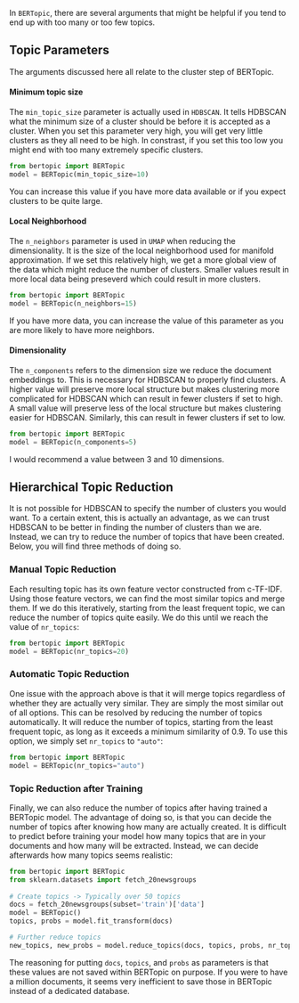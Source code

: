 In `BERTopic`, there are several arguments that might be helpful if you tend to end up with too many or too few 
topics. 

## **Topic Parameters**
The arguments discussed here all relate to the cluster step of BERTopic. 

#### **Minimum topic size**
The `min_topic_size` parameter is actually used in `HDBSCAN`. It tells HDBSCAN what the minimum size of a cluster 
should be before it is accepted as a cluster. When you set this parameter very high, you will get very little clusters 
as they all need to be high. In constrast, if you set this too low you might end with too many extremely specific 
clusters. 

```python
from bertopic import BERTopic
model = BERTopic(min_topic_size=10)
```

You can increase this value if you have more data available or if you expect clusters to be quite large. 

#### **Local Neighborhood**
The `n_neighbors` parameter is used in `UMAP` when reducing the dimensionality. It is the size of the local 
neighborhood used for manifold approximation. If we set this relatively high, we get a more global view of 
the data which might reduce the number of clusters. Smaller values result in more local data being preseverd which 
could result in more clusters.

```python
from bertopic import BERTopic
model = BERTopic(n_neighbors=15)
```

If you have more data, you can increase the value of this parameter as you are more likely to have more neighbors. 
 
#### **Dimensionality**
The `n_components` refers to the dimension size we reduce the document embeddings to. This is necessary for HDBSCAN 
to properly find clusters. A higher value will preserve more local structure but makes clustering more complicated 
for HDBSCAN which can result in fewer clusters if set to high. A small value will preserve less of the local structure 
but makes clustering easier for HDBSCAN. Similarly, this can result in fewer clusters if set to low.

```python
from bertopic import BERTopic
model = BERTopic(n_components=5)
```
 
I would recommend a value between 3 and 10 dimensions.  

## **Hierarchical Topic Reduction**
It is not possible for HDBSCAN to specify the number of clusters you would want. To a certain extent, 
this is actually an advantage, as we can trust HDBSCAN to be better in finding the number of clusters than we are.
Instead, we can try to reduce the number of topics that have been created. Below, you will find three methods of doing 
so. 
  
### **Manual Topic Reduction**
Each resulting topic has its own 
feature vector constructed from c-TF-IDF. Using those feature vectors, we can find the most similar 
topics and merge them. If we do this iteratively, starting from the least frequent topic, we can reduce the number 
of topics quite easily. We do this until we reach the value of `nr_topics`:  

```python
from bertopic import BERTopic
model = BERTopic(nr_topics=20)
```

### **Automatic Topic Reduction**
One issue with the approach above is that it will merge topics regardless of whether they are actually very similar. They 
are simply the most similar out of all options. This can be resolved by reducing the number of topics automatically. 
It will reduce the number of topics, starting from the least frequent topic, as long as it exceeds a minimum 
similarity of 0.9. To use this option, we simply set `nr_topics` to `"auto"`:

```python
from bertopic import BERTopic
model = BERTopic(nr_topics="auto")
```

### **Topic Reduction after Training**
Finally, we can also reduce the number of topics after having trained a BERTopic model. The advantage of doing so, 
is that you can decide the number of topics after knowing how many are actually created. It is difficult to 
predict before training your model how many topics that are in your documents and how many will be extracted. 
Instead, we can decide afterwards how many topics seems realistic:

```python
from bertopic import BERTopic
from sklearn.datasets import fetch_20newsgroups
 
# Create topics -> Typically over 50 topics
docs = fetch_20newsgroups(subset='train')['data']
model = BERTopic()
topics, probs = model.fit_transform(docs)

# Further reduce topics
new_topics, new_probs = model.reduce_topics(docs, topics, probs, nr_topics=30)
```

The reasoning for putting `docs`, `topics`, and `probs` as parameters is that these values are not saved within 
BERTopic on purpose. If you were to have a million documents, it seems very inefficient to save those in BERTopic 
instead of a dedicated database.  

